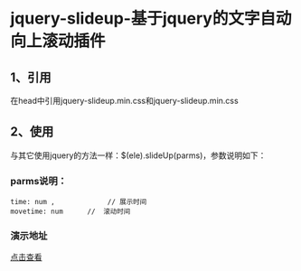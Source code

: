 ﻿jquery-slideup-基于jquery的文字自动向上滚动插件
===================================
1、引用
----------------------------------- 
在head中引用jquery-slideup.min.css和jquery-slideup.min.css

2、使用
----------------------------------- 
与其它使用jquery的方法一样：$(ele).slideUp(parms)，参数说明如下：
### parms说明：<br>
    time: num ,             // 展示时间
    movetime: num      //  滚动时间

### 演示地址
[点击查看](http://wshome.bid/main/slideup/)
